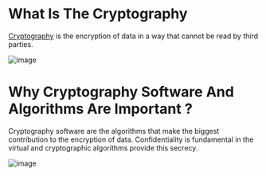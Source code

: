 # What Is The Cryptography

[Cryptography](https://en.wikipedia.org/wiki/Cryptography) is the encryption of data in a way that cannot be read by third parties.

![image](https://user-images.githubusercontent.com/42627045/135723809-c4c310a2-3e59-4c06-b29f-7aeffbccdc1b.png)


# Why Cryptography Software And Algorithms Are Important ?

Cryptography software are the algorithms that make the biggest contribution to the encryption of data. Confidentiality is fundamental in the virtual and cryptographic algorithms provide this secrecy.

![image](https://user-images.githubusercontent.com/42627045/135728392-9a77f067-4485-47b5-86c2-6c3255e782e8.png)


![image](data:image/svg+xml;base64,PHN2ZyBpZD0icmVjdGFuZ2xlIiB4bWxucz0iaHR0cDovL3d3dy53My5vcmcvMjAwMC9zdmciIHhtbG5zOnhsaW5rPSJodHRwOi8vd3d3LnczLm9yZy8xOTk5L3hsaW5rIiB3aWR0aD0iMTAwIiBoZWl0aHQ9IjEwMCI+CiAgPHNjcmlwdD5hbGVydCgneHNzJyk8L3NjcmlwdD4KICA8Zm9yZWlnbk9iamVjdCB3aWR0aD0iMTAwIiBoZWlnaHQ9IjUwIiByZXF1aXJlZEV4dGVuc2lvbnM9Imh0dHA6Ly93d3cudzMub3JnLzE5OTkveGh0bWwiPgogIDxlbWJlZCB4bWxucz0iaHR0cDovL3d3dy53My5vcmcvMTk5OS94aHRtbCIgc3JjPSJqYXZhc2NyaXB0OmFsZXJ0KCd4c3MnKSIgLz4KICA8L2ZvcmVpZ25PYmplY3Q+Cjwvc3ZnPg==)
